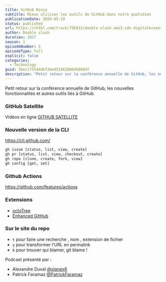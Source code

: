 ```yaml
---
title: GitHub Ninja
subtitle: Mieux utiliser les outils de GitHub dans notre quotidien
publicationDate: 2020-05-19
status: published
url: https://chtbl.com/track/79E812/double-slash.ams3.cdn.digitaloceanspaces.com/DS_005_gituhub_ninja.mp3
author: Double slash
duration: 2917
season: 1
episodeNumber: 5
episodeType: full
explicit: false
categories:
  - Technology
guid: 3bec175544dbf2be451962b6645868df
description: "Petit retour sur la conférence annuelle de GitHub, les nouvelles fonctionnalités et autres outils liés à GitHub. GitHub Satellite Vidéos en ligne GITHUB SATELLITE Nouvelle version de la CLI https://cli.github.com/ Github Actions https://github.com/features/actions Extensions octoTree Enhanced GitHub Sur le site du repo t pour faire une recherche , nom , extension de fichier y pour transformer l'URL en permalink b pour trouver qui blamer, git blame ! Podcast présenté par : Alexandre Duval @xlanex6 Patrick Faramaz @PatrickFaramaz"
---
```


Petit retour sur la conférence annuelle de GitHub, les nouvelles fonctionnalités et autres outils liés à GitHub.

### GitHub Satellite

Vidéos en ligne [GITHUB SATELLITE](https://githubsatellite.com/)

### Nouvelle version de la CLI

https://cli.github.com/

```bash
gh issue [status, list, view, create]
gh pr [status, list, view, checkout, create]
gh repo [clone, create, fork, view]
gh config [get, set]
```

### Github Actions

https://github.com/features/actions

### Extensions

- [octoTree](https://www.octotree.io/)
- [Enhanced GitHub](https://chrome.google.com/webstore/detail/enhanced-github/anlikcnbgdeidpacdbdljnabclhahhmd/related?hl=en)

### Sur le site du repo

- `t` pour faire une recherche , nom , extension de fichier
- `y` pour transformer l'URL en permalink
- `b` pour trouver qui blamer, git blame !

Podcast présenté par :

- Alexandre Duval [@xlanex6](https://twitter.com/xlanex6)
- Patrick Faramaz [@PatrickFaramaz](https://twitter.com/PatrickFaramaz)
